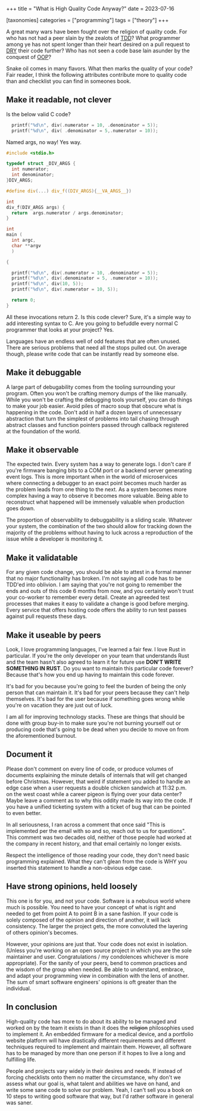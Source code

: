 +++
title = "What is High Quality Code Anyway?"
date = 2023-07-16

[taxonomies]
categories = ["programming"]
tags = ["theory"]
+++

A great many wars have been fought over the religion of quality code. For who has not had a peer slain by the zealots of [TDD](https://en.wikipedia.org/wiki/Test-driven_development)? What programmer among ye has not spent longer than their heart desired on a pull request to [DRY](https://en.wikipedia.org/wiki/Don%27t_repeat_yourself) their code further? Who has not seen a code base lain asunder by the conquest of [OOP](https://en.wikipedia.org/wiki/Object-oriented_programming)?

<!-- more -->

Snake oil comes in many flavors. What then marks the quality of your code? Fair reader, I think the following attributes contribute more to quality code than and checklist you can find in someones book.


## Make it readable, not clever

Is the below valid C code?
```c
  printf("%d\n", div(.numerator = 10, .denominator = 5));
  printf("%d\n", div( .denominator = 5,.numerator = 10));
```

Named args, no way! Yes way.

```c
#include <stdio.h>

typedef struct _DIV_ARGS {
  int numerator;
  int denominator;
}DIV_ARGS;

#define div(...) div_f((DIV_ARGS){__VA_ARGS__})

int
div_f(DIV_ARGS args) {
  return  args.numerator / args.denominator;
}

int
main (
  int argc,
  char **argv
  )

{

  printf("%d\n", div(.numerator = 10, .denominator = 5));
  printf("%d\n", div(.denominator = 5, .numerator = 10));
  printf("%d\n", div(10, 5));
  printf("%d\n", div(.numerator = 10, 5));

  return 0;
}
```

All these invocations return 2. Is this code clever? Sure, it's a simple way to add interesting syntax to C. Are you going to befuddle every normal C programmer that looks at your project? Yes.

Languages have an endless well of odd features that are often unused. There are serious problems that need all the stops pulled out. On average though, please write code that can be instantly read by someone else.

## Make it debuggable

A large part of debugability comes from the tooling surrounding your program. Often you won't be crafting memory dumps of the like manually. While you won't be crafting the debugging tools yourself, you can do things to make your job easier. Avoid piles of macro soup that obscure what is happening in the code. Don't add in half a dozen layers of unnecessary abstraction that turn the simplest of problems into tail chasing through abstract classes and function pointers passed through callback registered at the foundation of the world.

## Make it observable

The expected twin. Every system has a way to generate logs. I don't care if you're firmware banging bits to a COM port or a backend server generating event logs. This is more important when in the world of microservices where connecting a debugger to an exact point becomes much harder as the problem leads from one thing to the next. As a system becomes more complex having a way to observe it becomes more valuable. Being able to reconstruct what happened will be immensely valuable when production goes down.

The proportion of observability to debuggability is a sliding scale. Whatever your system, the combination of the two should allow for tracking down the majority of the problems without having to luck across a reproduction of the issue while a developer is monitoring it.

## Make it validatable 

For any given code change, you should be able to attest in a formal manner that no major functionality has broken. I'm not saying all code has to be TDD'ed into oblivion. I am saying that you're not going to remember the ends and outs of this code 6 months from now, and you certainly won't trust your co-worker to remember every detail. Create an agreeded test processes that makes it easy to validate a change is good before merging. Every service that offers hosting code offers the ability to run test passes against pull requests these days.

## Make it useable by peers

Look, I love programming languages, I've learned a fair few. I love Rust in particular. If you're the only developer on your team that understands Rust and the team hasn't also agreed to learn it for future use **DON'T WRITE SOMETHING IN RUST**. Do you want to maintain this particular code forever? Because that's how you end up having to maintain this code forever.

It's bad for you because you're going to feel the burden of being the only person that can maintain it. It's bad for your peers because they can't help themselves. It's bad for the user because if something goes wrong while you're on vacation they are just out of luck.

I am all for improving technology stacks. These are things that should be done with group buy-in to make sure you're not burning yourself out or producing code that's going to be dead when you decide to move on from the aforementioned burnout.

## Document it

Please don't comment on every line of code, or produce volumes of documents explaining the minute details of internals that will get changed before Christmas. However, that weird if statement you added to handle an edge case when a user requests a double chicken sandwich at 11:32 p.m. on the west coast while a career pigeon is flying over your data center? Maybe leave a comment as to why this oddity made its way into the code. If you have a unified ticketing system with a ticket of bug that can be pointed to even better.

In all seriousness, I ran across a comment that once said "This is implemented per the email with so and so, reach out to us for questions". This comment was two decades old, neither of those people had worked at the company in recent history, and that email certainly no longer exists.

Respect the intelligence of those reading your code, they don't need basic programming explained. What they can't glean from the code is WHY you inserted this statement to handle a non-obvious edge case.

## Have strong opinions, held loosely

This one is for you, and not your code. Software is a nebulous world where much is possible. You need to have your concept of what is right and needed to get from point A to point B in a sane fashion. If your code is solely composed of the opinion and direction of another, it will lack consistency. The larger the project gets, the more convoluted the layering of others opinion's becomes.

However, your opinions are just that. Your code does not exist in isolation. (Unless you're working on an open source project in which you are the sole maintainer and user. Congratulations / my condolences whichever is more appropriate). For the sanity of your peers, bend to common practices and the wisdom of the group when needed. Be able to understand, embrace, and adapt your programming view in combination with the lens of another. The sum of smart software engineers' opinions is oft greater than the individual.

## In conclusion

High-quality code has more to do about its ability to be managed and worked on by the team it exists in than it does the ~~religion~~  philosophies used to implement it. An embedded firmware for a medical device, and a portfolio website platform will have drastically different requirements and different techniques required to implement and maintain them. However, all software has to be managed by more than one person if it hopes to live a long and fulfilling life.

People and projects vary widely in their desires and needs. If instead of forcing checklists onto them no matter the circumstance, why don't we assess what our goal is, what talent and abilities we have on hand, and write some sane code to solve our problem. Yeah, I can't sell you a book on 10 steps to writing good software that way, but I'd rather software in general was saner.